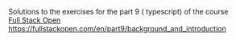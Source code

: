 Solutions to the exercises for the part 9 ( typescript) of the course   
[Full Stack Open](https://fullstackopen.com/en/)    
https://fullstackopen.com/en/part9/background_and_introduction